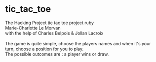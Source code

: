 # tic_tac_toe
The Hacking Project tic tac toe project ruby
<br>
Marie-Charlotte Le Morvan
<br>
with the help of Charles Belpois & Jollan Lacroix
<br><br>
The game is quite simple, choose the players names and when it's your turn, choose a position for you to play. <br>
The possible outcomes are : a player wins or draw.
